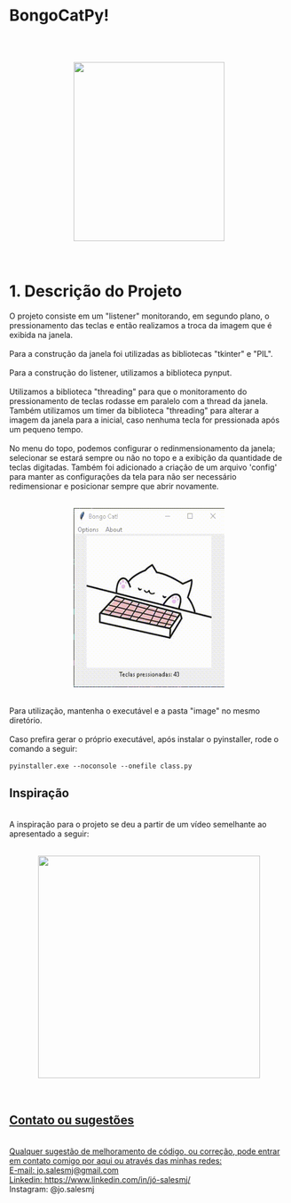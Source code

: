 # BongoCatPy!
<br>
<br>
<p align="center">
  <img width="272" height="322" src="https://raw.githubusercontent.com/josalesmj/pyCatKeyboard/master/bongocat.gif">
</p>
<br>

# 1. Descrição do Projeto
O projeto consiste em um "listener" monitorando, em segundo plano, o pressionamento das teclas e então realizamos a troca da imagem que é exibida na janela. 
<br>
<br>
Para a construção da janela foi utilizadas as bibliotecas "tkinter" e "PIL".
<br>
<br>
Para a construção do listener, utilizamos a biblioteca pynput.
<br>
<br>
Utilizamos a biblioteca "threading" para que o monitoramento do pressionamento de teclas rodasse em paralelo com a thread da janela. Também utilizamos um timer da biblioteca "threading" para alterar a imagem da janela para a inicial, caso nenhuma tecla for pressionada após um pequeno tempo.
<br>
<br>
No menu do topo, podemos configurar o redinmensionamento da janela; selecionar se estará sempre ou não no topo e a exibição da quantidade de teclas digitadas. Também foi adicionado a criação de um arquivo 'config' para manter as configurações da tela para não ser necessário redimensionar e posicionar sempre que abrir novamente. 
<br>
<br>
<p align="center">
  <img width="272" height="322" src="https://raw.githubusercontent.com/josalesmj/BongoCatPy/master/bongocat1.gif">
</p>
<br>
Para utilização, mantenha o executável e a pasta "image" no mesmo diretório.
<br>
<br>
Caso prefira gerar o próprio executável, após instalar o pyinstaller, rode o comando a seguir:
<br>

```
pyinstaller.exe --noconsole --onefile class.py
```

## Inspiração
<br>
A inspiração para o projeto se deu a partir de um vídeo semelhante ao apresentado a seguir:

<br>
<br>
<p align="center">
  <a href="https://www.youtube.com/watch?v=tvg6vvs0WbM" target="_blank">
  <img width="400" height="400" src="https://img.youtube.com/vi/tvg6vvs0WbM/0.jpg">
</p>
<br>

## Contato ou sugestões
<br>
Qualquer sugestão de melhoramento de código, ou correção, pode entrar em contato comigo por aqui ou através das minhas redes:<br>
E-mail: jo.salesmj@gmail.com<br>
Linkedin: <a href="linkedin.com/in/jó-salesmj/">https://www.linkedin.com/in/jó-salesmj/</a>
  <br>
Instagram: @jo.salesmj
